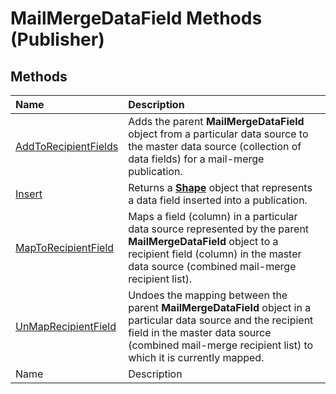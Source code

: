 
# MailMergeDataField Methods (Publisher)

## Methods



|**Name**|**Description**|
|:-----|:-----|
| [AddToRecipientFields](eaf365f0-a9f4-c6e2-1267-d0a31b5934ce.md)|Adds the parent  **MailMergeDataField** object from a particular data source to the master data source (collection of data fields) for a mail-merge publication.|
| [Insert](54482cda-d0d3-c799-7e7f-b25835a8bd6f.md)|Returns a  **[Shape](666cb7f0-62a8-f419-9838-007ef29506ee.md)** object that represents a data field inserted into a publication.|
| [MapToRecipientField](d3da8a00-e2ca-b07b-cc8f-02d729cb149c.md)|Maps a field (column) in a particular data source represented by the parent  **MailMergeDataField** object to a recipient field (column) in the master data source (combined mail-merge recipient list).|
| [UnMapRecipientField](0063dfa7-1168-3701-56a3-f1908cf0d23a.md)|Undoes the mapping between the parent  **MailMergeDataField** object in a particular data source and the recipient field in the master data source (combined mail-merge recipient list) to which it is currently mapped.|
|Name|Description|
